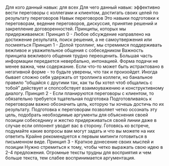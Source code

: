 


Для кого данный навык: для всех
Для чего данный навык: эффективно вести переговоры с коллегами и клиентом, достигать своих целей по результату переговоров
Навык переговоров
Это навыки подготовки к переговорам, ведение переговоров, дискуссия, принятие решений и закрепление договоренностей.
Принципы, которых мы придерживаемся:
Принцип 0 - Любое обсуждение направлено на достижение результата, поиск решения, а не самоутвержения или посмеяться
Принцип 1 - Долой троллинг, мы стремимся поддерживать вежливое и уважительное общения с собеседником
Важность принципа вежливого общения трудно переоценить. Большая часть информации передается невербально, интонацией. Форма подачи не менее важна, чем содержание. Если что-то может быть истрактовано в негативной форме - то будьте уверены, что так и произойдет.
Иногда бывает сложно себя удержать от троллинга коллеги, но банальное правило “общайся с другими так, как ты бы хотел чтоб общались с тобой” действует и спопсобствует взаимоуважению и конструктивному диалогу.
Принцип 2 - Если планируются переговоры с клиентом, то обязательно требуется тщательная подготовка
Подготовливаясь к переговорам важно обозначить цель, которую ты хочешь достичь по их результату.
Подготовка к переговорам позволяет четко осознать эту цель, подобрать необходимые аргументы для объяснения своей позиции собеседнику и жестко придерживаться своей линии даже в случае если оппонент уводит вас в сторону.
Готовясь ко встрече, подумайте какие вопросы вам могут задать и что вы можете на них ответить
Крайне рекомендуется к первым митинги готовиться в письменном виде.
Принцип 3 - Краткое донесение своих мыслей и позиции
Нужно стремиться к тому, чтобы четко выражать свою идею в 2-4 предложения. Огромные тексты трудны для восприятия и чем больше текста, тем слабее воспринимается аргументация.

